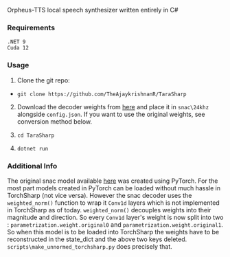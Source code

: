 Orpheus-TTS local speech synthesizer written entirely in C#

### Requirements

```
.NET 9
Cuda 12
```

### Usage

1. Clone the git repo:

 - `git clone https://github.com/TheAjaykrishnanR/TaraSharp`

2. Download the decoder weights from [here](https://github.com/TheAjaykrishnanR/TaraSharp/releases/download/files/pytorch_model_unnormed.bin) and place it in `snac\24khz` alongside `config.json`. If you want to use the original weights, see conversion method below.

3. `cd TaraSharp`

4. `dotnet run`

### Additional Info

The original snac model available [here](https://huggingface.co/hubertsiuzdak/snac_24khz) was created using PyTorch. For the most part models created in PyTorch can be loaded without much hassle in TorchSharp (not vice versa). However the snac decoder uses the `weighted_norm()` function to wrap it `Conv1d` layers which is not implemented in TorchSharp as of today. `weighted_norm()` decouples weights into their magnitude and direction. So every `Conv1d` layer's weight is now split into two : `parametrization.weight.original0` and  `parametrization.weight.original1`. So when this model is to be loaded into TorchSharp the weights have to be reconstructed in the state_dict and the above two keys deleted. `scripts\make_unnormed_torchsharp.py` does precisely that. 


